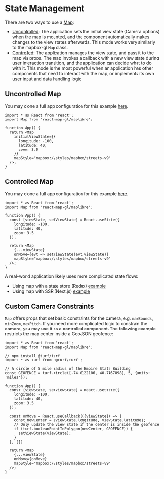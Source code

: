 # State Management

There are two ways to use a [Map](../api-reference/maplibre/map.md):

- [Uncontrolled](https://reactjs.org/docs/uncontrolled-components.html): The application sets the initial view state (Camera options) when the map is mounted, and the component automatically makes changes to the view states afterwards. This mode works very similarly to the mapbox-gl `Map` class.
- [Controlled](https://reactjs.org/docs/forms.html#controlled-components): The application manages the view state, and pass it to the map via props. The map invokes a callback with a new view state during user interaction transition, and the application can decide what to do with it. This mode is the most powerful when an application has other components that need to interact with the map, or implements its own user input and data handling logic.


## Uncontrolled Map

You may clone a full app configuration for this example [here](https://github.com/visgl/react-map-gl/tree/7.0-release/examples/get-started/basic).

```tsx
import * as React from 'react';
import Map from 'react-map-gl/maplibre';

function App() {
  return <Map
    initialViewState={{
      longitude: -100,
      latitude: 40,
      zoom: 3.5
    }}
    mapStyle="mapbox://styles/mapbox/streets-v9"
  />;
}
```

## Controlled Map

You may clone a full app configuration for this example [here](https://github.com/visgl/react-map-gl/tree/7.0-release/examples/get-started/controlled).

```tsx
import * as React from 'react';
import Map from 'react-map-gl/maplibre';

function App() {
  const [viewState, setViewState] = React.useState({
    longitude: -100,
    latitude: 40,
    zoom: 3.5
  });

  return <Map
    {...viewState}
    onMove={evt => setViewState(evt.viewState)}
    mapStyle="mapbox://styles/mapbox/streets-v9"
  />;
}
```

A real-world application likely uses more complicated state flows:

- Using map with a state store (Redux) [example](https://github.com/visgl/react-map-gl/tree/7.0-release/examples/get-started/redux)
- Using map with SSR (Next.js) [example](https://github.com/visgl/react-map-gl/tree/7.0-release/examples/get-started/nextjs)


## Custom Camera Constraints

`Map` offers props that set basic constraints for the camera, e.g. `maxBounds`, `minZoom`, `maxPitch`. If you need more complicated logic to constrain the camera, you may use it as a controlled component. The following example restricts the map center inside a GeoJSON geofence:

```tsx
import * as React from 'react';
import Map from 'react-map-gl/maplibre';

// npm install @turf/turf
import * as turf from '@turf/turf';

// A circle of 5 mile radius of the Empire State Building
const GEOFENCE = turf.circle([-74.0122106, 40.7467898], 5, {units: 'miles'});

function App() {
  const [viewState, setViewState] = React.useState({
    longitude: -100,
    latitude: 40,
    zoom: 3.5
  });

  const onMove = React.useCallback(({viewState}) => {
    const newCenter = [viewState.longitude, viewState.latitude];
    // Only update the view state if the center is inside the geofence
    if (turf.booleanPointInPolygon(newCenter, GEOFENCE)) {
      setViewState(viewState);
    }
  }, [])

  return <Map
    {...viewState}
    onMove={onMove}
    mapStyle="mapbox://styles/mapbox/streets-v9"
  />;
}
```
